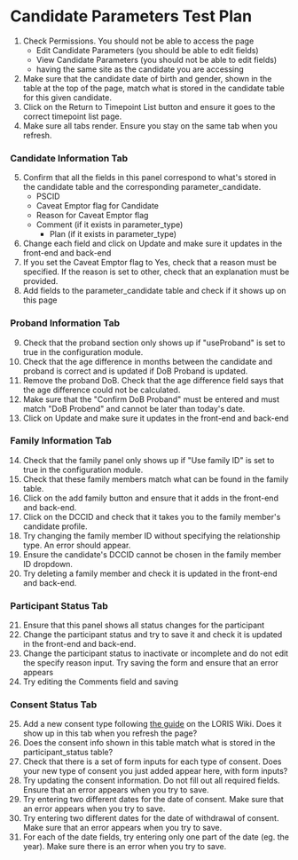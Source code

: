 # Candidate Parameters Test Plan

1. Check Permissions. You should not be able to access the page
    * Edit Candidate Parameters (you should be able to edit fields)
	* View Candidate Parameters (you should not be able to edit fields)
	* having the same site as the candidate you are accessing	
2. Make sure that the candidate date of birth and gender, shown in the table at the top of the page, match what is stored in the candidate table for this given candidate.
3. Click on the Return to Timepoint List button and ensure it goes to the correct timepoint list page.
4. Make sure all tabs render. Ensure you stay on the same tab when you refresh.

### Candidate Information Tab
5. Confirm that all the fields in this panel correspond to what's stored in the candidate table and the corresponding parameter_candidate.
	* PSCID
	* Caveat Emptor flag for Candidate
	* Reason for Caveat Emptor flag
	* Comment (if it exists in parameter_type)
        * Plan (if it exists in parameter_type)
6. Change each field and click on Update and make sure it updates in the front-end and back-end
7. If you set the Caveat Emptor flag to Yes, check that a reason must be specified. If the reason is set to other, check that an explanation must be provided.
8. Add fields to the parameter_candidate table and check if it shows up on this page

### Proband Information Tab
9. Check that the proband section only shows up if "useProband" is set to true in the configuration module.
10. Check that the age difference in months between the candidate and proband is correct and is updated if DoB Proband is updated.
11. Remove the proband DoB. Check that the age difference field says that the age difference could not be calculated.
12. Make sure that the "Confirm DoB Proband" must be entered and must match "DoB Probend" and cannot be later than today's date.
13. Click on Update and make sure it updates in the front-end and back-end

### Family Information Tab
14. Check that the family panel only shows up if "Use family ID" is set to true in the configuration module.
15. Check that these family members match what can be found in the family table.
16. Click on the add family button and ensure that it adds in the front-end and back-end.
17. Click on the DCCID and check that it takes you to the family member's candidate profile.
18. Try changing the family member ID without specifying the relationship type. An error should appear.
19. Ensure the candidate's DCCID cannot be chosen in the family member ID dropdown.
20. Try deleting a family member and check it is updated in the front-end and back-end.

### Participant Status Tab
21. Ensure that this panel shows all status changes for the participant
22. Change the participant status and try to save it and check it is updated in the front-end and back-end.
23. Change the participant status to inactivate or incomplete and do not edit the specify reason input. Try saving the form and ensure that an error appears
24. Try editing the Comments field and saving

### Consent Status Tab
25. Add a new consent type following [the guide](https://github.com/aces/Loris/wiki/Candidate-Information-Page) on the LORIS Wiki. Does it show up in this tab when you refresh the page?
26. Does the consent info shown in this table match what is stored in the participant_status table?
27. Check that there is a set of form inputs for each type of consent. Does your new type of consent you just added appear here, with form inputs?
28. Try updating the consent information. Do not fill out all required fields. Ensure that an error appears when you try to save.
29. Try entering two different dates for the date of consent. Make sure that an error appears when you try to save.
30. Try entering two different dates for the date of withdrawal of consent. Make sure that an error appears when you try to save.
31. For each of the date fields, try entering only one part of the date (eg. the year). Make sure there is an error when you try to save.
